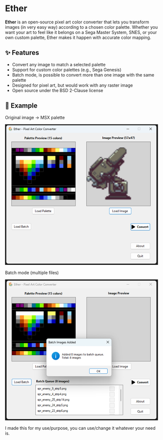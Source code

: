 # Ether

**Ether** is an open-source pixel art color converter that lets you transform images (in very easy way) according to a chosen color palette. Whether you want your art to feel like it belongs on a Sega Master System, SNES, or your own custom palette, Ether makes it happen with accurate color mapping.

## ✨ Features
- Convert any image to match a selected palette
- Support for custom color palettes (e.g., Sega Genesis)
- Batch mode, is possible to convert more than one image with the same palette
- Designed for pixel art, but would work with any raster image
- Open source under the BSD 2-Clause license

## 📸 Example
Original image → MSX palette

![alt text](https://github.com/junixbr/Ether/blob/main/Screenshot_1.png?raw=true)

Batch mode (multiple files)

![alt text](https://github.com/junixbr/Ether/blob/main/Screenshot_2.png?raw=true)


I made this for my use/purpose, you can use/change it whatever your need is.


